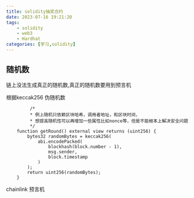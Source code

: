 ```yaml
---
title: solidity抽奖合约
date: 2023-07-16 19:21:20
tags:
    - solidity
    - web3
    - Hardhat
categories: [学习,solidity]
---
```

## 随机数

链上没法生成真正的随机数,真正的随机数要用到预言机

根据keccak256 伪随机数
``` 
         /*
         * 例上随机只依赖区块哈希，调用者地址，和区块时间，
         * 想提高随机性可以再增加一些属性比如nonce等，但是不能根本上解决安全问题
         */
    function getRound() external view returns (uint256) {
        bytes32 randomBytes = keccak256(
            abi.encodePacked(
                blockhash(block.number - 1),
                msg.sender,
                block.timestamp
            )
        );
        return uint256(randomBytes);
    }
```
chainlink 预言机

```

```